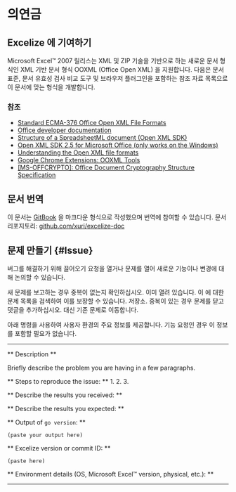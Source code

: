 # 의연금

## Excelize 에 기여하기

Microsoft Excel&trade; 2007 릴리스는 XML 및 ZIP 기술을 기반으로 하는 새로운 문서 형식인 XML 기반 문서 형식 OOXML (Office Open XML) 을 지원합니다. 다음은 문서 표준, 문서 유효성 검사 비교 도구 및 브라우저 플러그인을 포함하는 참조 자료 목록으로 이 문서에 맞는 형식을 개발합니다.

### 참조

* [Standard ECMA-376 Office Open XML File Formats](https://www.ecma-international.org/publications-and-standards/standards/ecma-376/)
* [Office developer documentation](https://developer.microsoft.com/en-us/office/docs)
* [Structure of a SpreadsheetML document (Open XML SDK)](https://docs.microsoft.com/en-us/office/open-xml/structure-of-a-spreadsheetml-document)
* [Open XML SDK 2.5 for Microsoft Office (only works on the Windows)](https://github.com/OfficeDev/Open-XML-SDK/releases/tag/v2.5)
* [Understanding the Open XML file formats](https://docs.microsoft.com/en-us/office/open-xml/understanding-the-open-xml-file-formats)
* [Google Chrome Extensions: OOXML Tools](https://chrome.google.com/webstore/detail/ooxml-tools/bjmmjfdegplhkefakjkccocjanekbapn)
* [[MS-OFFCRYPTO]: Office Document Cryptography Structure Specification](https://docs.microsoft.com/en-us/openspecs/office_file_formats/ms-offcrypto/3c34d72a-1a61-4b52-a893-196f9157f083)

## 문서 번역

이 문서는 [GitBook](https://github.com/GitbookIO/gitbook) 을 마크다운 형식으로 작성했으며 번역에 참여할 수 있습니다. 문서 리포지토리: [github.com/xuri/excelize-doc](https://github.com/xuri/excelize-doc)

## 문제 만들기 {#Issue}

버그를 해결하기 위해 끌어오기 요청을 열거나 문제를 열어 새로운 기능이나 변경에 대해 논의할 수 있습니다.

새 문제를 보고하는 경우 중복이 없는지 확인하십시오.
이미 열려 있습니다. 이 에 대한 문제 목록을 검색하여 이를 보장할 수 있습니다.
저장소. 중복이 있는 경우 문제를 닫고 댓글을 추가하십시오.
대신 기존 문제로 이동합니다.

아래 명령을 사용하여 사용자 환경의 주요 정보를 제공합니다.
기능 요청인 경우 이 정보를 포함할 필요가 없습니다.

---

** Description **

Briefly describe the problem you are having in a few paragraphs.

** Steps to reproduce the issue: **
1.
2.
3.

** Describe the results you received: **

** Describe the results you expected: **

** Output of `go version`: **

```text
(paste your output here)
```

** Excelize version or commit ID: **

```text
(paste here)
```

** Environment details (OS, Microsoft Excel&trade; version, physical, etc.): **

---
